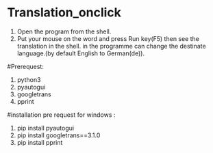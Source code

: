 # Translation_onclick

1. Open the program from the shell.
2. Put your mouse on the word and press Run key(F5) then see the translation in the shell.
in the programme can change the destinate language.(by default English to German(de)).


#Prerequest:
1. python3
2. pyautogui
3. googletrans
4. pprint

#installation pre request for windows :
1. pip install pyautogui
2. pip install googletrans==3.1.0
3. pip install pprint
